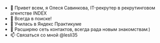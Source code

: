 - 👋 Привет всем, я Олеся Савинкова, IT-рекрутер в рекрутинговом агентстве INDEX
- 👀 Всегда в поиске!
- 🌱 Училась в Яндекс Практикуме
- 💞️ Расширяю сеть контактов, всегда рада новым знакомствам:)
- 📫 Связаться со мной @lesli35

<!---
lesli35/lesli35 is a ✨ special ✨ repository because its `README.md` (this file) appears on your GitHub profile.
You can click the Preview link to take a look at your changes.
--->
